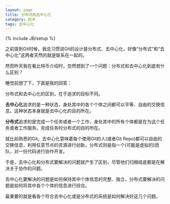 ```yaml
---
layout: page  
title: 分布式和去中心化  
category: 技术  
tags: 去中心化  
---
```

{% include JB/setup %}

之前提到Git时候，我总习惯说Git的设计是分布式、去中心化，好像“分布式”和“去中心化”这两者天然的就是联系在一起的。

然而昨天我在看比特币介绍时，忽然想到了一个问题：分布式和去中心化到底有什么区别？

睡觉前想了下，下面是我的回答：

分布式和去中心化的区别，在于追求的目标不同。

**去中心化**追求的是一种状态，身处其中的各个个体之间都可以平等、自由的交换信息。这种状态本身就是去中心化的目的所在。

**分布式**追求的是完成一个任务或者一个工作，身处其中的所有个体都是在为这个任务或者工作服务。完成任务时分布式的目的所在。

就比如熟悉的Git。去中心化意味着每个使用Git的人(或者Git Repo)都可以自由的交换信息，利用任意节点的资源进行创新。分布式则是指一个(可能是虚拟的)团队，对一份代码进行协作开发。

于是，去中心化和分布式要解决的问题就产生了区别，尽管他们归根结底都是在解决关于协作的问题。

去中心化要解决的问题是如何保持其中个体信息的完整、独立，分布式要解决的问题是如何将其中各个个体的信息进行综合。

最重要的就是看各个符合去中心化或是分布式的系统是如何解决好这几个问题。

